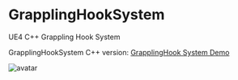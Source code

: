 # GrapplingHookSystem

UE4 C++ Grappling Hook System

GrapplingHookSystem C++ version: [GrapplingHook System Demo](https://www.bilibili.com/video/BV15r4y1P7T6/)

![avatar](https://i.imgur.com/lM5KfDA.png)
